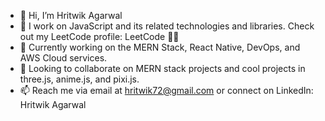 - 👋 Hi, I’m Hritwik Agarwal
- 👀 I work on JavaScript and its related technologies and libraries. Check out my LeetCode profile: LeetCode 👾👾
- 🌱 Currently working on the MERN Stack, React Native, DevOps, and AWS Cloud services.
- 💞️ Looking to collaborate on MERN stack projects and cool projects in three.js, anime.js, and pixi.js.
- 📫 Reach me via email at hritwik72@gmail.com or connect on LinkedIn: Hritwik Agarwal

<!---
HR199812/HR199812 is a ✨ special ✨ repository because its `README.md` (this file) appears on your GitHub profile.
You can click the Preview link to take a look at your changes.
--->
